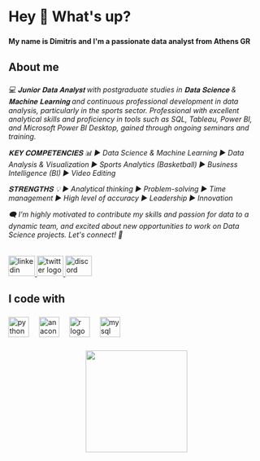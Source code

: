 <h1 align="left">Hey 👋 What's up?</h1>

###

<h4 align="left">My name is  Dimitris and I'm a passionate data analyst from Athens GR</h4>

###

<h2 align="left">About me</h2>

###

<h6 align="left">💻 𝐉𝐮𝐧𝐢𝐨𝐫 𝐃𝐚𝐭𝐚 𝐀𝐧𝐚𝐥𝐲𝐬𝐭 with postgraduate studies in 𝐃𝐚𝐭𝐚 𝐒𝐜𝐢𝐞𝐧𝐜𝐞 & 𝐌𝐚𝐜𝐡𝐢𝐧𝐞 𝐋𝐞𝐚𝐫𝐧𝐢𝐧𝐠 and continuous professional development in data analysis, particularly in the sports sector. Professional with excellent analytical skills and proficiency in tools such as SQL, Tableau, Power BI, and Microsoft Power BI Desktop, gained through ongoing seminars and training.

𝐊𝐄𝐘 𝐂𝐎𝐌𝐏𝐄𝐓𝐄𝐍𝐂𝐈𝐄𝐒 📊
► Data Science & Machine Learning 
► Data Analysis & Visualization
► Sports Analytics (Basketball)
► Business Intelligence (BI)
► Video Editing 

𝐒𝐓𝐑𝐄𝐍𝐆𝐓𝐇𝐒 💡
► Analytical thinking
► Problem-solving
► Time management
► High level of accuracy
► Leadership
► Innovation 

🗨️ I’m highly motivated to contribute my skills and passion for data to a dynamic team, and excited about new opportunities to work on Data Science projects. Let's connect! 🚀</h6>

###

<div align="left">
  <a href="https://www.linkedin.com/in/dimitrios-vamvakas-7057031b6/" target="_blank">
    <img src="https://raw.githubusercontent.com/maurodesouza/profile-readme-generator/master/src/assets/icons/social/linkedin/default.svg" width="52" height="40" alt="linkedin logo"  />
  </a>
  <a href="https://twitter.com/vamvakas_dim" target="_blank">
    <img src="https://raw.githubusercontent.com/maurodesouza/profile-readme-generator/master/src/assets/icons/social/twitter/default.svg" width="52" height="40" alt="twitter logo"  />
  </a>
  <a href="dimitrisvamvakas" target="_blank">
    <img src="https://raw.githubusercontent.com/maurodesouza/profile-readme-generator/master/src/assets/icons/social/discord/default.svg" width="52" height="40" alt="discord logo"  />
  </a>
</div>

###

<h2 align="left">I code with</h2>

###

<div align="left">
  <img src="https://cdn.jsdelivr.net/gh/devicons/devicon/icons/python/python-original.svg" height="40" alt="python logo"  />
  <img width="12" />
  <img src="https://cdn.jsdelivr.net/gh/devicons/devicon/icons/anaconda/anaconda-original.svg" height="40" alt="anaconda logo"  />
  <img width="12" />
  <img src="https://cdn.jsdelivr.net/gh/devicons/devicon/icons/r/r-original.svg" height="40" alt="r logo"  />
  <img width="12" />
  <img src="https://cdn.jsdelivr.net/gh/devicons/devicon/icons/mysql/mysql-original.svg" height="40" alt="mysql logo"  />
</div>

###

<div align="center">
  <img height="200" src="https://www.shutterstock.com/image-vector/just-code-it-funny-programmer-600nw-2235329469.jpg"  />
</div>

###
